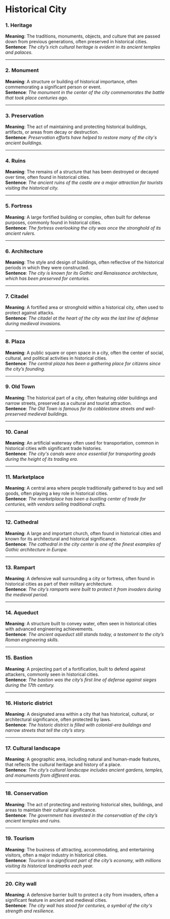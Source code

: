 # Historical City

### 1. **Heritage**  
**Meaning**: The traditions, monuments, objects, and culture that are passed down from previous generations, often preserved in historical cities.  
**Sentence**: *The city’s rich cultural heritage is evident in its ancient temples and palaces.*

---

### 2. **Monument**  
**Meaning**: A structure or building of historical importance, often commemorating a significant person or event.  
**Sentence**: *The monument in the center of the city commemorates the battle that took place centuries ago.*

---

### 3. **Preservation**  
**Meaning**: The act of maintaining and protecting historical buildings, artifacts, or areas from decay or destruction.  
**Sentence**: *Preservation efforts have helped to restore many of the city's ancient buildings.*

---

### 4. **Ruins**  
**Meaning**: The remains of a structure that has been destroyed or decayed over time, often found in historical cities.  
**Sentence**: *The ancient ruins of the castle are a major attraction for tourists visiting the historical city.*

---

### 5. **Fortress**  
**Meaning**: A large fortified building or complex, often built for defense purposes, commonly found in historical cities.  
**Sentence**: *The fortress overlooking the city was once the stronghold of its ancient rulers.*

---

### 6. **Architecture**  
**Meaning**: The style and design of buildings, often reflective of the historical periods in which they were constructed.  
**Sentence**: *The city is known for its Gothic and Renaissance architecture, which has been preserved for centuries.*

---

### 7. **Citadel**  
**Meaning**: A fortified area or stronghold within a historical city, often used to protect against attacks.  
**Sentence**: *The citadel at the heart of the city was the last line of defense during medieval invasions.*

---

### 8. **Plaza**  
**Meaning**: A public square or open space in a city, often the center of social, cultural, and political activities in historical cities.  
**Sentence**: *The central plaza has been a gathering place for citizens since the city’s founding.*

---

### 9. **Old Town**  
**Meaning**: The historical part of a city, often featuring older buildings and narrow streets, preserved as a cultural and tourist attraction.  
**Sentence**: *The Old Town is famous for its cobblestone streets and well-preserved medieval buildings.*

---

### 10. **Canal**  
**Meaning**: An artificial waterway often used for transportation, common in historical cities with significant trade histories.  
**Sentence**: *The city's canals were once essential for transporting goods during the height of its trading era.*

---

### 11. **Marketplace**  
**Meaning**: A central area where people traditionally gathered to buy and sell goods, often playing a key role in historical cities.  
**Sentence**: *The marketplace has been a bustling center of trade for centuries, with vendors selling traditional crafts.*

---

### 12. **Cathedral**  
**Meaning**: A large and important church, often found in historical cities and known for its architectural and historical significance.  
**Sentence**: *The cathedral in the city center is one of the finest examples of Gothic architecture in Europe.*

---

### 13. **Rampart**  
**Meaning**: A defensive wall surrounding a city or fortress, often found in historical cities as part of their military architecture.  
**Sentence**: *The city’s ramparts were built to protect it from invaders during the medieval period.*

---

### 14. **Aqueduct**  
**Meaning**: A structure built to convey water, often seen in historical cities with advanced engineering achievements.  
**Sentence**: *The ancient aqueduct still stands today, a testament to the city’s Roman engineering skills.*

---

### 15. **Bastion**  
**Meaning**: A projecting part of a fortification, built to defend against attackers, commonly seen in historical cities.  
**Sentence**: *The bastion was the city’s first line of defense against sieges during the 17th century.*

---

### 16. **Historic district**  
**Meaning**: A designated area within a city that has historical, cultural, or architectural significance, often protected by laws.  
**Sentence**: *The historic district is filled with colonial-era buildings and narrow streets that tell the city’s story.*

---

### 17. **Cultural landscape**  
**Meaning**: A geographic area, including natural and human-made features, that reflects the cultural heritage and history of a place.  
**Sentence**: *The city’s cultural landscape includes ancient gardens, temples, and monuments from different eras.*

---

### 18. **Conservation**  
**Meaning**: The act of protecting and restoring historical sites, buildings, and areas to maintain their cultural significance.  
**Sentence**: *The government has invested in the conservation of the city’s ancient temples and ruins.*

---

### 19. **Tourism**  
**Meaning**: The business of attracting, accommodating, and entertaining visitors, often a major industry in historical cities.  
**Sentence**: *Tourism is a significant part of the city’s economy, with millions visiting its historical landmarks each year.*

---

### 20. **City wall**  
**Meaning**: A defensive barrier built to protect a city from invaders, often a significant feature in ancient and medieval cities.  
**Sentence**: *The city wall has stood for centuries, a symbol of the city's strength and resilience.*

